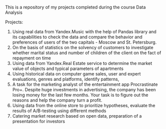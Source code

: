 This is a repository of my projects completed during the course Data Analysis

Projects:
1. Using real data from Yandex.Music with the help of Pandas library and its capabilities to check the data and compare the behavior and preferences of users of the two capitals - Moscow and St. Petersburg.
2. On the basis of statistics on the solvency of customers to investigate whether marital status and number of children of the client on the fact of repayment on time
3. Using data from Yandex.Real Estate service to determine the market value of objects and typical parameters of apartments
5. Using historical data on computer game sales, user and expert evaluations, genres and platforms, identify patterns,
6. A task for the marketing analyst of the entertainment app Procrastinate Pro+. Despite huge investments in advertising, the company has been losing money for the last few months. Your task is to figure out the reasons and help the company turn a profit.
7. Using data from the online store to prioritize hypotheses, evaluate the results of A/B-testing using different methods
8. Catering market research based on open data, preparation of a presentation for investors
